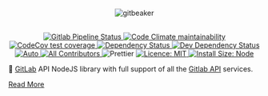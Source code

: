 <div align="center">
  <br>
  <img alt="gitbeaker" src=".github/ASSETS/header.svg">
</div>
<br>
<p align="center">
<a href="https://gitlab.com/jdalrymple/gitbeaker/pipelines">
  <img src="https://img.shields.io/gitlab/pipeline/jdalrymple/gitbeaker/master" alt="Gitlab Pipeline Status">
</a>
<a href="https://codeclimate.com/github/jdalrymple/gitbeaker">
  <img src="https://codeclimate.com/github/jdalrymple/gitbeaker/badges/gpa.svg" alt="Code Climate maintainability">
</a>
<a href="https://codecov.io/gh/jdalrymple/gitbeaker">
  <img src="https://img.shields.io/codecov/c/github/jdalrymple/gitbeaker/master.svg" alt="CodeCov test coverage">
</a>
<a href="https://david-dm.org/jdalrymple/gitbeaker">
  <img src="https://status.david-dm.org/gh/jdalrymple/gitbeaker.svg" alt="Dependency Status" />
</a>
<a href="https://david-dm.org/jdalrymple/gitbeaker?type=dev">
  <img src="https://status.david-dm.org/gh/jdalrymple/gitbeaker.svg?type=dev" alt="Dev Dependency Status" />
</a>
<a href="https://github.com/intuit/auto">
  <img src="https://img.shields.io/badge/release-auto.svg?colorA=888888&colorB=9B065A&label=auto" alt="Auto">
</a>
<a href="#contributors-">
  <img src="https://img.shields.io/badge/all_contributors-orange.svg?style=round" alt="All Contributors" />
</a>
<img src="https://img.shields.io/badge/code%20style-prettier-ff69b4.svg" alt="Prettier">  
  <a href="LICENSE.md">
    <img src="https://img.shields.io/badge/License-MIT-yellow.svg" alt="Licence: MIT">
  </a>
  <a href="https://packagephobia.now.sh/result?p=@gitbeaker/node">
    <img src="https://packagephobia.now.sh/badge?p=@gitbeaker/node" alt="Install Size: Node">
  </a>
</p>

🤖 [GitLab](https://gitlab.com/gitlab-org/gitlab/) API NodeJS library with full support of all the [Gitlab API](https://gitlab.com/gitlab-org/gitlab/tree/master/doc/api) services.

[Read More](https://github.com/jdalrymple/gitbeaker#readme)

